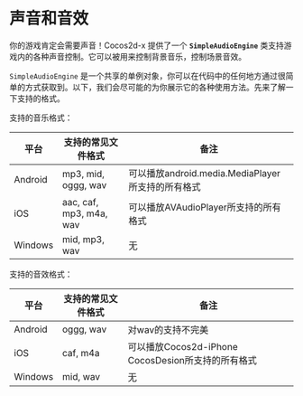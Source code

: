 # 声音和音效

你的游戏肯定会需要声音！Cocos2d-x 提供了一个 __`SimpleAudioEngine`__ 类支持游戏内的各种声音控制。它可以被用来控制背景音乐，控制场景音效。

`SimpleAudioEngine` 是一个共享的单例对象，你可以在代码中的任何地方通过很简单的方式获取到。以下，我们会尽可能的为你展示它的各种使用方法。先来了解一下支持的格式。

支持的音乐格式：

| 平台  |支持的常见文件格式| 备注  |
|-------|-------------------|------|
|Android|mp3, mid, oggg, wav|可以播放android.media.MediaPlayer所支持的所有格式|
|iOS    |aac, caf, mp3, m4a, wav|可以播放AVAudioPlayer所支持的所有格式|
|Windows|mid, mp3, wav| 无|

支持的音效格式：

| 平台  |支持的常见文件格式| 备注  |
|-------|-------------------|------|
|Android| oggg, wav|对wav的支持不完美|
|iOS    | caf, m4a|可以播放Cocos2d-iPhone CocosDesion所支持的所有格式|
|Windows| mid, wav| 无|